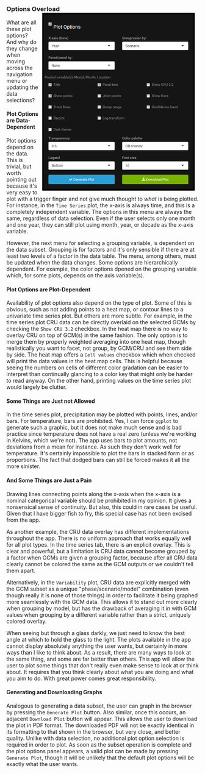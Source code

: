 
##
##
### Options Overload <img style="float: right; padding-left: 10px; padding-right: 10px" src="img/plotOptionsPanel.png" width="400"/>
What are all these plot options? And why do they change when moving across the navigation menu or updating the data selections?

#### Plot Options are Data-Dependent
Plot options depend on the data. This is trivial, but worth pointing out because it's very easy to plot with a trigger finger and not give much thought to *what* is being plotted.
For instance, in the `Time Series` plot, the x-axis is always time, and this is a completely independent variable.
The options in this menu are always the same, regardless of data selection.
Even if the user selects only one month and one year, they can still plot using month, year, or decade as the x-axis variable.

However, the next menu for selecting a grouping variable, is dependent on the data subset.
Grouping is for factors and it's only sensible if there are at least two levels of a factor in the data table.
The menu, among others, must be updated when the data changes.
Some options are hierarchically dependent. For example, the color options dpened on the grouping variable which, for some plots, depends on the axis variable(s).

#### Plot Options are Plot-Dependent
Availability of plot options also depend on the type of plot. Some of this is obvious, such as not adding points to a heat map, or contour lines to a univariate time series plot.
But others are more subtle. For example, in the time series plot CRU data can be directly overlaid on the selected GCMs by checking the `Show CRU 3.2` checkbox.
In the heat map there is no way to overlay CRU on top of GCM(s) in the same fashion. The only option is to merge them by properly weighted averaging into one heat map,
though realistically you want to facet, not group, by GCM/CRU and see them side by side.
The heat map offers a `Cell values` checkbox which when checked will print the data values in the heat map cells.
This is helpful because seeing the numbers on cells of different color gradation can be easier to interpret than continually glancing to a color key that might only be harder to read anyway.
On the other hand, printing values on the time series plot would largely be clutter.

#### Some Things are Just not Allowed
In the time series plot, precipitation may be plotted with points, lines, and/or bars.
For temperature, bars are prohibited. Yes, I can force `ggplot` to generate such a graphic, but it does not make much sense and is bad practice since temperature does not have a real zero 
(unless we're working in Kelvins, which we're not).
The app uses bars to plot amounts, not deviations from a mean for instance. As such they don't work well for temperature. It's certainly impossible to plot the bars in stacked form or as proportions.
The fact that dodged bars can still be forced makes it all the more sinister.

#### And Some Things are Just a Pain
Drawing lines connecting points along the x-axis when the x-axis is a nominal categorical variable should be prohibited in my opinion.
It gives a nonsensical sense of continuity. But also, this could in rare cases be useful. Given that I have bigger fish to fry, this special case has not been excised from the app.

As another example, the CRU data overlay has different implementations throughout the app. There is no uniform approach that works equally well for all plot types.
In the time series tab, there is an explicit overlay. This is clear and powerful, but a limitation is CRU data cannot become grouped by a factor when GCMs are given a grouping factor,
because after all CRU data clearly cannot be colored the same as the GCM outputs or we couldn't tell them apart.

Alternatively, in the `Variability` plot, CRU data are explicitly merged with the GCM subset as a unique "phase/scenario/model" combination (even though really it is none of those things)
in order to facilitate it being graphed more seamlessly with the GCM data. This allows it to stand out more clearly when grouping by model,
but has the drawback of averaging it in with GCM values when grouping by a different variable rather than a strict, uniquely colored overlay.

When seeing but through a glass darkly, we just need to know the best angle at which to hold the glass to the light.
The plots available in the app cannot display absolutely anything the user wants, but certainly in more ways than I like to think about.
As a result, there are many ways to look at the same thing, and some are far better than others.
This app will allow the user to plot some things that don't really even make sense to look at or think about.
It requires that you think clearly about what you are doing and what you aim to do.
With great power comes great responsibility.

#### Generating and Downloading Graphs
Analogous to generating a data subset, the user can graph in the browser by pressing the `Generate Plot` button.
Also similar, once this occurs, an adjacent `Download Plot` button will appear.
This allows the user to download the plot in PDF format.
The downloaded PDF will not be exactly identical in its formatting to that shown in the browser, but very close, and better quality.
Unlike with data selection, no additional plot option selection is required in order to plot.
As soon as the subset operation is complete and the plot options panel appears, a valid plot can be made by pressing `Generate Plot`,
though it will be unlikely that the default plot options will be exactly what the user wants.
